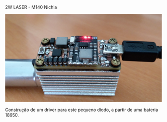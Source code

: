 2W LASER - M140 Nichia

<img src="M140-V2.jpg" width=640>

Construção de um driver para este pequeno díodo, a partir de uma bateria 18650.
